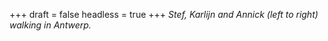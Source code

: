 
+++
draft = false
headless = true
+++
_Stef, Karlijn and Annick (left to right) walking in Antwerp._
